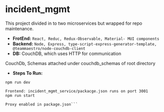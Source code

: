 # incident_mgmt

This project divided in to two microservices but wrapped for repo maintenance.
 - **FrotEnd:** 
```React, Reduc, Redux-Observable, Material- MUI components```
 - **Backend:**
```Node, Express, type-script-express-generator-template, @teammaestro/node-couchdb-client```
- **DB:**
CouchDB, which uses HTTP for communication

CouchDb, Schemas attached under couchdb_schemas of root directory
- **Steps To Run:**
``` Backend: incident_mgmt_service/packacge.json runs on port 3000
npm run dev

Frontend: incident_mgmt_service/packacge.json runs on port 3001
npm run start

Proxy enabled in package.json```
